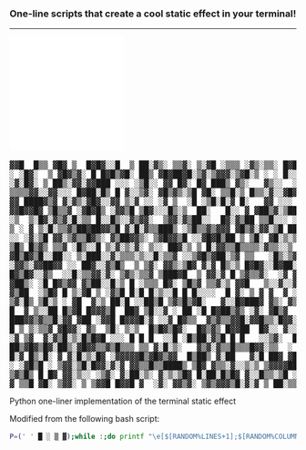 ### One-line scripts that create a cool static effect in your terminal!
---

![](../silly.svg)

<pre>
▓▓█  █▒▒ ▓█▓ ▒  █▓█▓░░█  ▒ ██░▓▒░ ▒▒▓░ ▒░▓█ ░▒▒▒ ░▓▒░▒▒░ █▓██░░▓▒▓ ▓█ █▓▓░▓▓ █▒█▒ █▓██▓  ▒▓░▒▓▒▓▓█░░ ▓█▒▓▓▒█▓
░ ░█▓░  ▒ ▓█▓▒▓░ █ █▓█▒▓█░ ██▒ ▓█▓██▓█░▒▓░▒▓▓▓░▒▓█░▒ ░ ░ █░░░  ░█░▒ ▒░░▒░█ ░░▒▓▓▒█ ▒ ▓▓░ ░░░▓ ▒░ ▓█▒  ▒▓ ░ ▒▓
░▓░█▓░ ▒ ██▒░▓▓░▓▓███ ░░░ ░▒█░░ ▓▓ █▓░ █▓ ███▒ ▓▒░   ▓▒░░  ░▒░█░█▒▒▒░█▓ ▒ ▒░░ ▓█▓▒▒▓▓ ░░█▒ ▓▒█▒░▒▒▒█▒█░░▒▓▓▒▒
▒▒▒▒▓▓░░▓▓░░░ █▓██░█▒ █ ▓░░▒▓░ ▓█▒▓▒░▒█ ▓█░ ▒▒█░▒ █▒▒░▓░░▓█▓█  ▓░▒▒▒  ░░█░░▓ ▒▓█░░▓░▒░▓░▒ ░░█░░▓▒▒▓ ██ █   ▒░
▓▓ ████▓▒▓ ▓░▓▒░▓█▓░░▓▓ ▒░▓ ░░ ░▓ ▒  ░█ ░▒█░█░▓ █░   ▓▓ ░░░ ▒ ██  ██▒▓▓▒▓▒█▓▓▒▓▒░▒▓ █ ▒██░▓ ░▒▓░▒▒░ ▓▓▒██░░█▓
▓▓█▓▓█▓ ▒█▒▒▓ ░▓█▓█▒ ░▓▓▒█ ▒█▓░░░█▒░▒  ██░   █░░ ▓ ▓██▒▓░▒██▓█ ▒░ █▒▒▓░░██▒▒ ░ ▓ ░░▒████ ▒░▒▓ ▓ ▒▓█ █░░▒▒  █▒
░▒  ▒░█▓░▓▒▓░█░▒▒ █░░█▒░░▓▒▓▓░  ▒▓▓░▓▒██░░  █▓░▓▒██ ▒▒█░░░ ░█▒░▓░▒█▒░▓░██ ░▒█░ ▓▒█░▓░▒░██▓░▒▓▒░ █▓ ░ ░░█▓█░░█
▒ ░ ▓ ▒░█░▒▒▓▒██▓██▓▓▒█ ▓░█░▓▒▒███▒ ░▒█▒▒▓▒▓▓▓ ▓█▒▓░▓▓░▒█ ██░▒░░▓█▓ █▒ ▓▓▓▓▒   █▒▒░░ ▓▒▓▒ ██ █░▒░░▒ ▓█░▓░░ ░▓
░░ ░▓░▒█ ▓▓░▒▓▒▒█▓▒░ ▓▒██▓▓▒░ ▒▓█▓▓▒█ ░░▓█▓█▒██ ▒ ▒█░ ▓█░▒░▒ ▓▒▓ █  ░ ▒▓░ █ ░ ▒ ▒ ▓▓░░░ ░░▒ ░▒▓▒▓ ▒▓░  ▒▒░▓▒█
▒█▒ █▒▓▒ ▒▒▓ ░█▒░░█ ▒░▓░▒░▓░ ▒░░ ██▓░▒ ▒ █░▓▓▒▒█▒▒▒▒░▓▒▒░░▒ ░▒▒▒█▒█▒▓░▓▓░░█░░  █▒▓░▒▓▓░▒ ▓▒█░▒▓█ ░░░▒▒███░▓ ▓
▓█▒█▓▒█░░██░░ ▒░███░░▓░▒▒▒░▒░░█░▒▒▓ ░░▒▓█▒▓██░▒▓ ▒▒   ░█▒░▒▓▓█░█░ █▓░▓▒░▓█▒  ░▓▓  ▒▒ ░░▓▒▒ ▒▓▓██▒█░▒▓▓ ▒▓▓░▓░
░▓▓▒░▓▓██▓▓ ░░ ██▓░░▓▒█▒  ▒ ▒▓░ ▓▓▒░▒█▓ ▓░▓ █▒░▒ █▓█▓░░█▓██░▒ ▓▒░█▒ ░▓ █░█░▓░ ▒▓█ ▒▒░▒░░░ ░█ ░█▓█▒█░▒▓██░▓▓▒▓
█▓▒█▓░░▓▒  ░░█░▒▒▓▓░▓░ ▒▓▒░▒▒▓ ▒███▓█  ▒ ▓▓░▓ █ ▒▓▒▒▓░  ░▓ ▓█▒█▒▒▓░░ ▓░▓▓ ▓  █░░▒▒▓▓ ░▒▓▓█ █░ █▓█ ▒█░██░▓██ ▒
▓██▒░ ░█ █▓▒▓▓ ▓▒██░░█░▒ █ ░▒▒▒ █▓░ ▒█▒▓ ▒▒▓░▒ ▓▓█   ▒░░▓░░▓▒█▓█░░▒█▓█ ▒░█▓▓▒▓█▒▓▒░▓█▒▒▓▓░▒ █▒█ ░░ █ ▓▓▒▒  ░░
▓▒██  ░▒█▓ █ ▒░▓█ ▒ ░▓▒█ █░█ █░▒░░█ █ █░░░░  █ ▓░ ▒ ▓ ▓  ▓ ░░█▓ ▓▒░█░ ▒▓░ ░█ █▓  ▓ ▒▓ ▓▒░▒▒▓▓▒░░▒▒█▒██░█ ▓▒▒█
▒▓░█▒ ▒█░▒ ░ ▓█  ▓░▒ ██░█ ░░██▒█ ▒▓▒█▒▓█░   ▓░░█▓███▓ ▓▒░ ▓▒░░█░██░░░▒ █▒▒░▒▓░░▓░  ▒░▒█ ▓ █░▓ █▓ ▒░▓█ █ █▓▓█▒
█  ▓ ▒░░██ █▒▓█ █▓▓▓▒█  ██▓ ▒█░░▓ ░ ██ ░█ █▓██▒▓▒ ░▓░ ▓█▒▓  ░█▒▒█░░ ██░█▒█ ▓░▓▒ ░▓    ░ ▒ ▒██▓ ██░▒  ░▓█▒░ ▒▒
███▓▓▒▓▒▒█░▓▓ ▓██ ░▓▓█ █▓▓▓█░▓ ░░▓ █▓▒▒  ▓▒▓▒▒▓▓█░▓▓█▒▒░█▓▓░▒█▓▒▒██▒ ▒ ███ ▒▓███ ░ ▒░░  ▒▒▓ ░▒░▓▒▓▓▒░▒▓ ▒█▓▒▒
█ ▒ ▒░▒▒▓ ▓█▓▓░ ▓▒  ▒█░ ▒░▒  █▒█▓▒█▓░  █▓▒▓▒ █▓▓██  █▓░░ ▓░░█▒▒█ ▓ ░ █░  █░█ █▓ ▒▒█░▓ █  ▒█▒▓ ▒▒ ░ ▒ █ █▓░▓▒░
░▓ ▒▓  ▓░▓▒█░▒░█▒█▓█ ░░░ █ █ █  ░░█ ░█▒██░▓▒█ █ █   ░░▒▓░  ████▓ ░██░█▓█░ ▒ ░█ ░██░░▓▒▒▓▒ ▓█░▓ ▒░██▒▓█ ▓▒▓░░▒
██▒▓█▓▒█▓░██▒░▓█▓▓▒▒▓▒█▒▒▒ ▒▒ ▓░█░▒░   ▓▒▓░▓▒▒█▒▒▒█▓▓░▒▒  ░ ▓ ▓█▒░▒▒▓▓░░█▓▓ ▓ ░ ░░▓█▒ ▒▒ ░░▓░▓▒█▓██░ ░█ ▓█  ▓
█░▓ █▒░█░ ▓ ▓░█░▒░█▓ ░▓▓▓▓▓█▒▓█▓▒▓▓  █▒██▒ ▓░██   ▓░█ ██▓ ▓█   ░▓▒▒▓█ █░█░▒ ░░▒█ █▓█░░ ██░▒ █░░██▒██ ▓▒▒░▓ ▒█
░ ░▓█▒█ ░ ▒▓▓░▒█░█▓▓░▓░▓ ▓▓▒▒█▒▒████▒ ▒█▓ ▓▒▒░▓░░▒░▒ ▒▓▓▓▓██▒░ █ ░▒  ▓░░▒ ▓   ▒ █░ ▒█▓▒▒░▒▓ ██▒░▓█▒▒██░ ▒██▒░
▒▓▒█▒ █ █▓ ▓▓░▒░░ ░▒▓░ ▓░██░▒░ ▓░▒░▒█▓ █░██░█▒█▓ ▓░░█▒▒░▒█ ░░█░███▒█▒ ░ ▒▒▒▒░▒▓█▒ ▓░▓░▓▒██ ░▒▒░█▒░▓ █░░░  ▓█▓
▓ ▒▒█ ▓█░ ▒▓▓░ ▒ ▒▓▓█ █▓▓█ ▓  ░▓░ ▓▓▒▓░ ▒▓▒▓▓▓▒█░▓░▓ ▒ ██░▒▒░█ ▒▓▒░▓▓░▓█▓█░▓  ▒░█ ▒  ▒  ▒ ▒▓ ▓░█ █ ░░ ▓▓▒▒█▒▓
</pre>

Python one-liner implementation of the terminal static effect

Modified from the following bash script:

``` bash
P=(' ' █ ░ ▒ ▓);while :;do printf "\e[$[RANDOM%LINES+1];$[RANDOM%COLUMNS+1]f${P[$RANDOM%5]}";done
```
